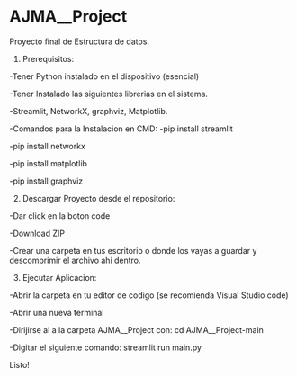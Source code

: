 # AJMA__Project
Proyecto final de Estructura de datos.

1. Prerequisitos:

-Tener Python instalado en el dispositivo (esencial) 


-Tener Instalado las siguientes librerias en el sistema.


-Streamlit, NetworkX, graphviz, Matplotlib.


-Comandos para la Instalacion en CMD:
-pip install streamlit


-pip install networkx


-pip install matplotlib


-pip install graphviz


2. Descargar Proyecto desde el repositorio:


-Dar click en la boton code


-Download ZIP


-Crear una carpeta en tus escritorio o donde los vayas a guardar y descomprimir el archivo ahi dentro.


3. Ejecutar Aplicacion:


-Abrir la carpeta en tu editor de codigo (se recomienda Visual Studio code)


-Abrir una nueva terminal


-Dirijirse al a la carpeta AJMA__Project con: cd AJMA__Project-main


-Digitar el siguiente comando: streamlit run main.py


Listo!
